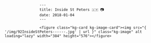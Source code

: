 
                    ---
                    title: Inside St Peters 🇮🇹 📷
                    date: 2018-01-04
                    ---

                    <figure class="kg-card kg-image-card"><img src="{ '/img/92InsideStPeters------.jpg' | url }" class="kg-image" alt loading="lazy" width="384" height="576"></figure>